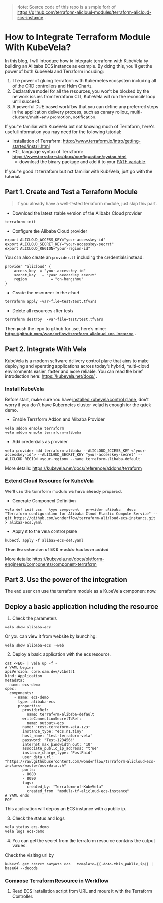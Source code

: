 > Note: Source code of this repo is a simple fork of https://github.com/terraform-alicloud-modules/terraform-alicloud-ecs-instance .


# How to Integrate Terraform Module With KubeVela?

In this blog, I will introduce how to integrate terraform with KubeVela by building an Alibaba ECS instance as example.
By doing this, you'll get the power of both KubeVela and Terraform including:

1. The power of gluing Terraform with Kubernetes ecosystem including all of the CRD controllers and Helm Charts.
2. Declarative model for all the resources, you won't be blocked by the network issues from terraform CLI, KubeVela will run the reconcile loop until succeed.
3. A powerful CUE based workflow that you can define any preferred steps in the application delivery process, such as canary rollout, multi-clusters/multi-env promotion, notification.

If you're familiar with KubeVela but not knowing much of Terraform, here's useful information you may need for the following tutorial:

* Installation of Terraform: https://www.terraform.io/intro/getting-started/install.html
* HCL language syntax of Terraform: https://www.terraform.io/docs/configuration/syntax.html
  - download the binary package and add it to your [PATH variable](https://en.wikipedia.org/wiki/PATH_(variable)).

If you're good at terraform but not familiar with KubeVela, just go with the tutorial.

## Part 1. Create and Test a Terraform Module

> If you already have a well-tested terraform module, just skip this part.

* Download the latest stable version of the Alibaba Cloud provider
```shell
terraform init
```

* Configure the Alibaba Cloud provider

```shell
export ALICLOUD_ACCESS_KEY="your-accesskey-id"
export ALICLOUD_SECRET_KEY="your-accesskey-secret"
export ALICLOUD_REGION="your-region-id"
```

You can also create an `provider.tf` including the credentials instead:

```hcl
provider "alicloud" {
    access_key  = "your-accesskey-id"
    secret_key   = "your-accesskey-secret"
    region           = "cn-hangzhou"
}
```

* Create the resources in the cloud
```shell
terraform apply -var-file=test/test.tfvars
```

* Delete all resources after tests

```shell
terraform destroy  -var-file=test/test.tfvars
```

Then push the repo to github for use, here's mine:  https://github.com/wonderflow/terraform-alicloud-ecs-instance .

## Part 2. Integrate With Vela

KubeVela is a modern software delivery control plane that aims to make deploying and operating applications across today's hybrid, multi-cloud environments easier, faster and more reliable. You can read the brief introduction here: https://kubevela.net/docs/ .

### Install KubeVela

Before start, make sure you have [installed kubevela control plane](https://kubevela.net/docs/install#1-install-velad), don't worry if you don't have Kubernetes cluster, velad is enough for the quick demo.

* Enable Terraform Addon and Alibaba Provider

```
vela addon enable terraform
vela addon enable terraform-alibaba
```

* Add credentials as provider

```
vela provider add terraform-alibaba --ALICLOUD_ACCESS_KEY <"your-accesskey-id"> --ALICLOUD_SECRET_KEY "your-accesskey-secret" --ALICLOUD_REGION <your-region> --name terraform-alibaba-default
```

More details: https://kubevela.net/docs/reference/addons/terraform

### Extend Cloud Resource for KubeVela

We'll use the terraform module we have already prepared.

* Generate Component Definition

```
vela def init ecs --type component --provider alibaba --desc "Terraform configuration for Alibaba Cloud Elastic Compute Service" --git https://github.com/wonderflow/terraform-alicloud-ecs-instance.git > alibaa-ecs.yaml
```

* Apply it to the vela control plane

```
kubectl apply -f alibaa-ecs-def.yaml
```

Then the extension of ECS module has been added.

More details: https://kubevela.net/docs/platform-engineers/components/component-terraform

## Part 3. Use the power of the integration

The end user can use the terraform module as a KubeVela component now.

## Deploy a basic application including the resource

1. Check the parameters

```
vela show alibaba-ecs
```

Or you can view it from website by launching:

```
vela show alibaba-ecs --web
```

2. Deploy a basic application with the ecs resource.

```shell
cat <<EOF | vela up -f -
# YAML begins
apiVersion: core.oam.dev/v1beta1
kind: Application
metadata:
  name: ecs-demo
spec:
  components:
    - name: ecs-demo
      type: alibaba-ecs
      properties:
        providerRef:
          name: terraform-alibaba-default
        writeConnectionSecretToRef:
          name: outputs-ecs          
        name: "test-terraform-vela-123"
        instance_type: "ecs.n1.tiny"
        host_name: "test-terraform-vela"
        password: "Test-123456!"
        internet_max_bandwidth_out: "10"
        associate_public_ip_address: "true"
        instance_charge_type: "PostPaid"
        user_data_url: "https://raw.githubusercontent.com/wonderflow/terraform-alicloud-ecs-instance/master/userdata.sh"
        ports:
        - 8080
        - 8090
        tags:
          created_by: "Terraform-of-KubeVela"
          created_from: "module-tf-alicloud-ecs-instance"
# YAML ends
EOF
```

This application will deploy an ECS instance with a public ip.

3. Check the status and logs

```
vela status ecs-demo
vela logs ecs-demo
```

4. You can get the secret from the terraform resource contains the output values.

Check the visiting url by

```
kubectl get secret outputs-ecs --template={{.data.this_public_ip}} | base64 --decode
```


### Compose Terraform Resource in Workflow

1. Read ECS installation script from URL and mount it with the Terraform Controller.